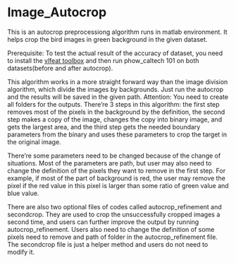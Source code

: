# Image_Autocrop

This is an autocrop preprocessiong algorithm runs in matlab environment. It helps crop the bird images in green background in the given dataset.

Prerequisite: To test the actual result of the accuracy of dataset, you need to install the [vlfeat toolbox](http://www.vlfeat.org/download.html) and then run phow_caltech 101 on both datasets(before and after autocrop).

This algorithm works in a more straight forward way than the image division algorithm, which divide the images by backgrounds. Just run the autocrop and the results will be saved in the given path. Attention: You need to create all folders for the outputs. There’re 3 steps in this algorithm: the first step removes most of the pixels in the background by the definition, the second step makes a copy of the image, changes the copy into binary image, and gets the largest area, and the third step gets the needed boundary parameters from the binary and uses these parameters to crop the target in the original image.

There’re some parameters need to be changed because of the change of situations. Most of the parameters are path, but user may also need to change the definition of the pixels they want to remove in the first step. For example, if most of the part of background is red, the user may remove the pixel if the red value in this pixel is larger than some ratio of green value and blue value.

There are also two optional files of codes called autocrop_refinement and secondcrop. They are used to crop the unsuccessfully cropped images a second time, and users can further improve the output by running autocrop_refinement. Users also need to change the definition of some pixels need to remove and path of folder in the autocrop_refinement file. The secondcrop file is just a helper method and users do not need to modify it.
